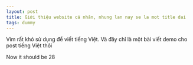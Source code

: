 ```yaml
---
layout: post
title: Giới thiệu website cá nhân, nhung lan nay se la mot title dai
tags: dummy
---
```


Vim rất khó sử dụng để viết tiếng Việt.
Và đây chỉ là một bài viết demo cho post tiếng Việt thôi

Now it should be 28

